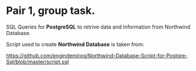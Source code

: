 # Pair 1, group task.

SQL Queries for __PostgreSQL__ to retrive data and information from Northwind Database. 

Script used to create __Northwind Database__ is taken from:

   https://github.com/engindemirog/Northwind-Database-Script-for-Postgre-Sql/blob/master/script.sql

